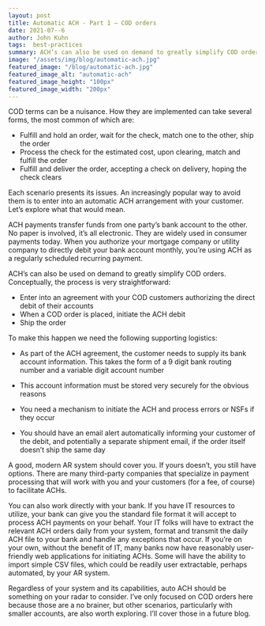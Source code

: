 ```yaml
---
layout: post
title: Automatic ACH - Part 1 – COD orders
date: 2021-07--6
author: John Kuhn
tags:  best-practices
summary: ACH’s can also be used on demand to greatly simplify COD orders.
image: "/assets/img/blog/automatic-ach.jpg"
featured_image: "/blog/automatic-ach.jpg"
featured_image_alt: "automatic-ach"
featured_image_height: "100px"
featured_image_width: "200px"
---
```


COD terms can be a nuisance.  How they are implemented can take several forms, the most common of which are:

- Fulfill and hold an order, wait for the check, match one to the other, ship the order
- Process the check for the estimated cost, upon clearing, match and fulfill the order
- Fulfill and deliver the order, accepting a check on delivery, hoping the check clears

Each scenario presents its issues.  An increasingly popular way to avoid them is to enter into an automatic ACH arrangement with your customer.   Let’s explore what that would mean.

ACH payments transfer funds from one party’s bank account to the other.  No paper is involved, it’s all electronic.  They are widely used in consumer payments today.  When you authorize your mortgage company or utility company to directly debit your bank account monthly, you’re using ACH as a regularly scheduled recurring payment.  

ACH’s can also be used on demand to greatly simplify COD orders.  Conceptually, the process is very straightforward:

- Enter into an agreement with your COD customers authorizing the direct debit of their accounts
- When a COD order is placed, initiate the ACH debit
- Ship the order

To make this happen we need the following supporting logistics:

- As part of the ACH agreement, the customer needs to supply its bank account information.  This takes the form of a 9 digit bank routing number and a variable digit account number

- This account information must be stored very securely for the obvious reasons
- You need a mechanism to initiate the ACH and process errors or NSFs if they occur
- You should have an email alert automatically informing your customer of the debit, and potentially a separate shipment email, if the order itself doesn’t ship the same day

A good, modern AR system should cover you.  If yours doesn’t, you still have options.  There are many third-party companies that specialize in payment processing that will work with you and your customers (for a fee, of course) to facilitate ACHs.

You can also work directly with your bank.   If you have IT resources to utilize, your bank can give you the standard file format it will accept to process ACH payments on your behalf.   Your IT folks will have to extract the relevant ACH orders daily from your system, format and transmit the daily ACH file to your bank and handle any exceptions that occur.  If you’re on your own, without the benefit of IT, many banks now have reasonably user-friendly web applications for initiating ACHs.  Some will have the ability to import simple CSV files, which could be readily user extractable, perhaps automated, by your AR system.

Regardless of your system and its capabilities, auto ACH should be something on your radar to consider.  I’ve only focused on COD orders here because those are a no brainer, but other scenarios, particularly with smaller accounts, are also worth exploring.  I’ll cover those in a future blog.